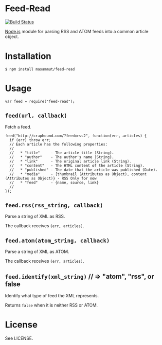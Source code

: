 # Feed-Read

[![Build Status](https://secure.travis-ci.org/sentientwaffle/feed-read.png?branch=master)](http://travis-ci.org/sentientwaffle/feed-read)

[Node.js](http://nodejs.org/) module for parsing RSS and ATOM feeds into
a common article object.

# Installation

    $ npm install masammut/feed-read

# Usage

    var feed = require("feed-read");

## `feed(url, callback)`
Fetch a feed.

    feed("http://craphound.com/?feed=rss2", function(err, articles) {
      if (err) throw err;
      // Each article has the following properties:
      // 
      //   * "title"     - The article title (String).
      //   * "author"    - The author's name (String).
      //   * "link"      - The original article link (String).
      //   * "content"   - The HTML content of the article (String).
      //   * "published" - The date that the article was published (Date).
      //   * "media"     - {thumbnail (Attributes as Object), content (Attributes as Object)} - RSS Only for now
      //   * "feed"      - {name, source, link}
      // 
    });

## `feed.rss(rss_string, callback)`
Parse a string of XML as RSS.

The callback receives `(err, articles)`.

## `feed.atom(atom_string, callback)`
Parse a string of XML as ATOM.

The callback receives `(err, articles)`.

## `feed.identify(xml_string)` // => "atom", "rss", or false
Identify what type of feed the XML represents.

Returns `false` when it is neither RSS or ATOM.


# License
See LICENSE.

